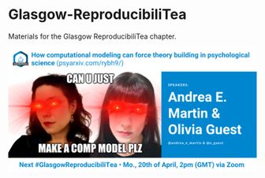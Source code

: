 # Glasgow-ReproducibiliTea
Materials for the Glasgow ReproducibiliTea chapter.  

![Glasgow Repro](https://github.com/annahensch/Glasgow-ReproducibiliTea/blob/master/Andrea%20E.%20Martin%20%26%20Olivia%20Guest(1).png)
